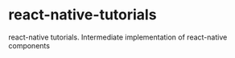 # react-native-tutorials
react-native tutorials. Intermediate implementation of react-native components 
